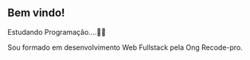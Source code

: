 ## Bem vindo!

Estudando Programação....👨‍💻

Sou formado em desenvolvimento Web Fullstack pela Ong Recode-pro.




